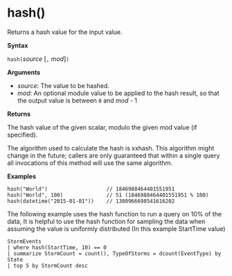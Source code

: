 # hash()

Returns a hash value for the input value.

**Syntax**

`hash(`*source* [`,` *mod*]`)`

**Arguments**

* *source*: The value to be hashed.
* *mod*: An optional module value to be applied to the hash result, so that
  the output value is between `0` and *mod* - 1

**Returns**

The hash value of the given scalar, modulo the given mod value (if specified).

<div class='warning'>The algorithm used to calculate the hash is xxhash.
This algorithm might change in the future; callers are only guaranteed that
within a single query all invocations of this method will use the same
algorithm.</div>

**Examples**

<!-- csl -->
```
hash("World")                   // 1846988464401551951
hash("World", 100)              // 51 (1846988464401551951 % 100)
hash(datetime("2015-01-01"))    // 1380966698541616202
```

The following example uses the hash function to run a query on 10% of the data,
It is helpful to use the hash function for sampling the data when assuming the value is uniformly distributed (In this example StartTime value)


```
StormEvents 
| where hash(StartTime, 10) == 0
| summarize StormCount = count(), TypeOfStorms = dcount(EventType) by State 
| top 5 by StormCount desc
```
